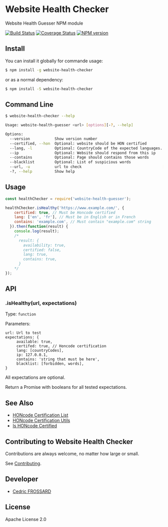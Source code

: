 Website Health Checker
======================

Website Health Guesser NPM module

[![Build Status][travis-image]][travis-url]
[![Coverage Status][coverage-image]][coverage-url]
[![NPM version][npm-image]][npm-url]


Install
-------

You can install it globally for commande usage:
```bash
$ npm install -g website-health-checker
```

or as a normal dependency:
```bash
$ npm install -S website-health-checker
```

Command Line
------------

```bash
$ website-health-checker --help

Usage: website-health-guesser <url> [options][-?, --help]

Options:
  --version           Show version number                              [boolean]
  --certified, --hon  Optional: website should be HON certified        [boolean]
  --lang, -l          Optional: CountryCode of the expected languages. ie: en fr [array]
  --ip                Optional: Website should respond from this ip
  --contains          Optional: Page should contains those words
  --blacklist         Optional: List of suspicious words                 [array]
  --url, -u           url to check                                    [required]
  -?, --help          Show help                                        [boolean]

```

Usage
-----

```js
const healthChecker = require('website-health-guesser');

healthChecker.isHealthy('https://www.example.com/', {
    certified: true, // Must be Honcode certified
    lang: ['en', 'fr'], // Must be in English or in French
    contains: 'example.com', // Must contain "example.com" string
  }).then(function(result) {
    console.log(result);
    /*
      result: {
        availability: true,
        certified: false,
        lang: true,
        contains: true,
      }
    */
});
```

API
---

### .isHealthy(url, expectations)

Type: `function`

Parameters:  
```
url: Url to test
expectations: {
     available: true,
     certifed: true, // Honcode certification
     lang: [countryCodes],
     ip: 127.0.0.1,
     contains: 'string that must be here',
     blacklist: [forbidden, words],
}
```
All expectations are optional. 

Return a Promise with booleans for all tested expectations.


See Also
--------

 * [HONcode Certification List](https://github.com/healthonnet/honcode-certification-list)
 * [HONcode Certification Utils](https://github.com/healthonnet/honcode-certification-utils)
 * [Is HONcode Certified](https://github.com/healthonnet/is-honcode-certified)

Contributing to Website Health Checker
------------------------------------

Contributions are always welcome, no matter how large or small.

See [Contributing](CONTRIBUTING.md).

Developer
---------

  * [Cedric FROSSARD](https://github.com/Adrion)

License
-------

Apache License 2.0


[npm-image]: https://img.shields.io/npm/v/website-health-checker.svg
[npm-url]: https://www.npmjs.com/package/website-health-checker
[travis-image]: https://travis-ci.org/healthonnet/website-health-checker.svg?branch=master
[travis-url]: https://travis-ci.org/healthonnet/website-health-checker
[coverage-image]: https://coveralls.io/repos/github/healthonnet/website-health-checker/badge.svg
[coverage-url]: https://coveralls.io/github/healthonnet/website-health-checker
